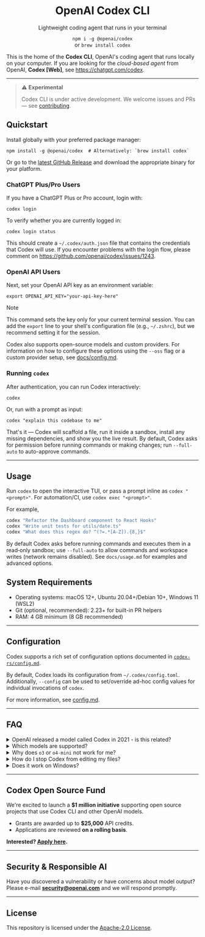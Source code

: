 <h1 align="center">OpenAI Codex CLI</h1>
<p align="center">Lightweight coding agent that runs in your terminal</p>

<p align="center"><code>npm i -g @openai/codex</code><br />or <code>brew install codex</code></p>

This is the home of the **Codex CLI**, OpenAI's coding agent that runs locally on your computer. If you are looking for the _cloud-based agent_ from OpenAI, **Codex [Web]**, see <https://chatgpt.com/codex>.

<!-- ![Codex demo GIF using: codex "explain this codebase to me"](./.github/demo.gif) -->

---

> ⚠️ **Experimental**
>
> Codex CLI is under active development. We welcome issues and PRs — see [contributing](./docs/contributing.md).

## Quickstart

Install globally with your preferred package manager:

```shell
npm install -g @openai/codex  # Alternatively: `brew install codex`
```

Or go to the [latest GitHub Release](https://github.com/openai/codex/releases/latest) and download the appropriate binary for your platform.

### ChatGPT Plus/Pro Users

If you have a ChatGPT Plus or Pro account, login with:

```
codex login
```

To verify whether you are currently logged in:

```
codex login status
```

This should create a `~/.codex/auth.json` file that contains the credentials that Codex will use. If you encounter problems with the login flow, please comment on <https://github.com/openai/codex/issues/1243>.


### OpenAI API Users

Next, set your OpenAI API key as an environment variable:

```shell
export OPENAI_API_KEY="your-api-key-here"
```

> [!NOTE]
> This command sets the key only for your current terminal session. You can add the `export` line to your shell's configuration file (e.g., `~/.zshrc`), but we recommend setting it for the session.

Codex also supports open-source models and custom providers. For information on how to configure these options using the `--oss` flag or a custom provider setup, see [docs/config.md](./docs/config.md).

### Running `codex`

After authentication, you can run Codex interactively:

```shell
codex
```

Or, run with a prompt as input:

```shell
codex "explain this codebase to me"
```

That's it — Codex will scaffold a file, run it inside a sandbox, install any
missing dependencies, and show you the live result. By default, Codex asks for
permission before running commands or making changes; run `--full-auto` to
auto-approve commands.


---

## Usage

Run `codex` to open the interactive TUI, or pass a prompt inline as `codex "<prompt>"`. For automation/CI, use `codex exec "<prompt>"`.

For example,

```bash
codex "Refactor the Dashboard component to React Hooks"
codex "Write unit tests for utils/date.ts"
codex "What does this regex do? ^(?=.*[A-Z]).{8,}$"
```

By default Codex asks before running commands and executes them in a read‑only sandbox; use `--full-auto` to allow commands and workspace writes (network remains disabled). See `docs/usage.md` for examples and advanced options.



## System Requirements

- Operating systems: macOS 12+, Ubuntu 20.04+/Debian 10+, Windows 11 (WSL2)
- Git (optional, recommended): 2.23+ for built-in PR helpers
- RAM: 4 GB minimum (8 GB recommended)

---


## Configuration

Codex supports a rich set of configuration options documented in [`codex-rs/config.md`](./codex-rs/config.md).

By default, Codex loads its configuration from `~/.codex/config.toml`. Additionally, `--config` can be used to set/override ad-hoc config values for individual invocations of `codex`.

For more information, see [config.md](./docs/config.md).

---

## FAQ

<details>
<summary>OpenAI released a model called Codex in 2021 - is this related?</summary>

In 2021, OpenAI released Codex, an AI system designed to generate code from natural language prompts. That original Codex model was deprecated as of March 2023 and is separate from the CLI tool.

</details>

<details>
<summary>Which models are supported?</summary>

Any model available with [Responses API](https://platform.openai.com/docs/api-reference/responses). The default is `o4-mini`, but pass `--model gpt-4.1` or set `model: gpt-4.1` in your config file to override.

</details>
<details>
<summary>Why does <code>o3</code> or <code>o4-mini</code> not work for me?</summary>

It's possible that your [API account needs to be verified](https://help.openai.com/en/articles/10910291-api-organization-verification) in order to start streaming responses and seeing chain of thought summaries from the API. If you're still running into issues, please let us know!

</details>

<details>
<summary>How do I stop Codex from editing my files?</summary>

Codex runs model-generated commands in a sandbox. If a proposed command or file change doesn't look right, you can simply type **n** to deny the command or give the model feedback.

</details>
<details>
<summary>Does it work on Windows?</summary>

Not directly. It requires [Windows Subsystem for Linux (WSL2)](https://learn.microsoft.com/en-us/windows/wsl/install) - Codex has been tested on macOS and Linux with Node 22.

</details>

---

## Codex Open Source Fund

We're excited to launch a **$1 million initiative** supporting open source projects that use Codex CLI and other OpenAI models.

- Grants are awarded up to **$25,000** API credits.
- Applications are reviewed **on a rolling basis**.

**Interested? [Apply here](https://openai.com/form/codex-open-source-fund/).**

---

## Security & Responsible AI

Have you discovered a vulnerability or have concerns about model output? Please e-mail **security@openai.com** and we will respond promptly.

---

## License

This repository is licensed under the [Apache-2.0 License](LICENSE).
